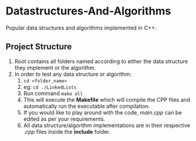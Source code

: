 # Datastructures-And-Algorithms
Popular data structures and algorithms implemented in C++.

## Project Structure
1. Root contains all folders named according to either the data structure they implement or the algorithm.
2. In order to test any data structure or algorithm:
   1. ```cd <folder_name> ```
   2. eg: ``` cd ./LinkedLists ```
   3. Run command ```make all```
   4. This will execute the **Makefile** which will compile the CPP files and automatically run the executable after compilation.
   5. If you would like to play around with the code, *main.cpp* can be edited as per your requirements.
   6. All data structure/algorithm implementations are in their respective *.cpp* files inside the **include** folder.
